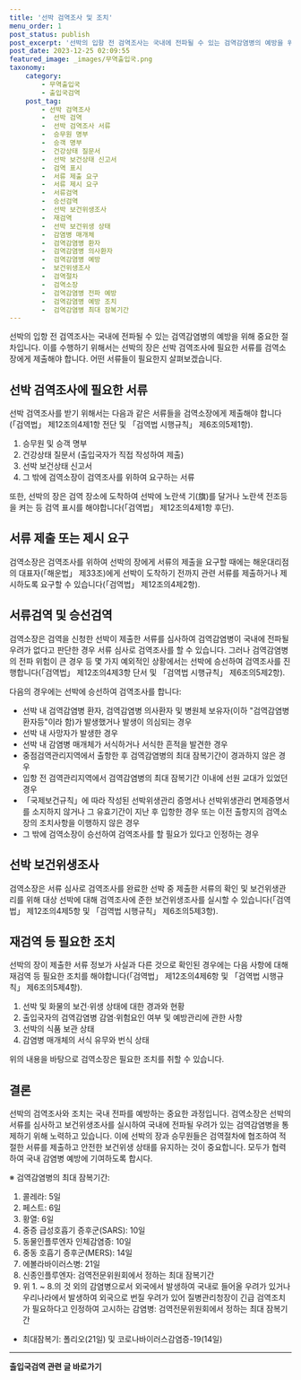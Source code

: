 ```yaml
---
title: '선박 검역조사 및 조치'
menu_order: 1
post_status: publish
post_excerpt: '선박의 입항 전 검역조사는 국내에 전파될 수 있는 검역감염병의 예방을 위해 중요한 절차입니다. 이를 수행하기 위해서는 선박의 장은 선박 검역조사에 필요한 서류를 검역소장에게 제출해야 합니다. 어떤 서류들이 필요한지 살펴보겠습니다.'
post_date: 2023-12-25 02:09:55
featured_image: _images/무역출입국.png
taxonomy:
    category:
        - 무역출입국
        - 출입국검역
    post_tag:
        - 선박 검역조사
        -  선박 검역
        -  선박 검역조사 서류
        -  승무원 명부
        -  승객 명부
        -  건강상태 질문서
        -  선박 보건상태 신고서
        -  검역 표시
        -  서류 제출 요구
        -  서류 제시 요구
        -  서류검역
        -  승선검역
        -  선박 보건위생조사
        -  재검역
        -  선박 보건위생 상태
        -  감염병 매개체
        -  검역감염병 환자
        -  검역감염병 의사환자
        -  검역감염병 예방
        -  보건위생조사
        -  검역절차
        -  검역소장
        -  검역감염병 전파 예방
        -  검역감염병 예방 조치
        -  검역감염병 최대 잠복기간
---
```



선박의 입항 전 검역조사는 국내에 전파될 수 있는 검역감염병의 예방을 위해 중요한 절차입니다. 이를 수행하기 위해서는 선박의 장은 선박 검역조사에 필요한 서류를 검역소장에게 제출해야 합니다. 어떤 서류들이 필요한지 살펴보겠습니다.

## 선박 검역조사에 필요한 서류

선박 검역조사를 받기 위해서는 다음과 같은 서류들을 검역소장에게 제출해야 합니다(「검역법」 제12조의4제1항 전단 및 「검역법 시행규칙」 제6조의5제1항).

1. 승무원 및 승객 명부
2. 건강상태 질문서 (출입국자가 직접 작성하여 제출)
3. 선박 보건상태 신고서
4. 그 밖에 검역소장이 검역조사를 위하여 요구하는 서류

또한, 선박의 장은 검역 장소에 도착하여 선박에 노란색 기(旗)를 달거나 노란색 전조등을 켜는 등 검역 표시를 해야합니다(「검역법」 제12조의4제1항 후단).

## 서류 제출 또는 제시 요구

검역소장은 검역조사를 위하여 선박의 장에게 서류의 제출을 요구할 때에는 해운대리점의 대표자(「해운법」 제33조)에게 선박이 도착하기 전까지 관련 서류를 제출하거나 제시하도록 요구할 수 있습니다(「검역법」 제12조의4제2항).

## 서류검역 및 승선검역

검역소장은 검역을 신청한 선박이 제출한 서류를 심사하여 검역감염병이 국내에 전파될 우려가 없다고 판단한 경우 서류 심사로 검역조사를 할 수 있습니다. 그러나 검역감염병의 전파 위험이 큰 경우 등 몇 가지 예외적인 상황에서는 선박에 승선하여 검역조사를 진행합니다(「검역법」 제12조의4제3항 단서 및 「검역법 시행규칙」 제6조의5제2항).

다음의 경우에는 선박에 승선하여 검역조사를 합니다:
- 선박 내 검역감염병 환자, 검역감염병 의사환자 및 병원체 보유자(이하 "검역감염병 환자등"이라 함)가 발생했거나 발생이 의심되는 경우
- 선박 내 사망자가 발생한 경우
- 선박 내 감염병 매개체가 서식하거나 서식한 흔적을 발견한 경우
- 중점검역관리지역에서 출항한 후 검역감염병의 최대 잠복기간이 경과하지 않은 경우
- 입항 전 검역관리지역에서 검역감염병의 최대 잠복기간 이내에 선원 교대가 있었던 경우
- 「국제보건규칙」에 따라 작성된 선박위생관리 증명서나 선박위생관리 면제증명서를 소지하지 않거나 그 유효기간이 지난 후 입항한 경우 또는 이전 출항지의 검역소장의 조치사항을 이행하지 않은 경우
- 그 밖에 검역소장이 승선하여 검역조사를 할 필요가 있다고 인정하는 경우

## 선박 보건위생조사

검역소장은 서류 심사로 검역조사를 완료한 선박 중 제출한 서류의 확인 및 보건위생관리를 위해 대상 선박에 대해 검역조사에 준한 보건위생조사를 실시할 수 있습니다(「검역법」 제12조의4제5항 및 「검역법 시행규칙」 제6조의5제3항).

## 재검역 등 필요한 조치

선박의 장이 제출한 서류 정보가 사실과 다른 것으로 확인된 경우에는 다음 사항에 대해 재검역 등 필요한 조치를 해야합니다(「검역법」 제12조의4제6항 및 「검역법 시행규칙」 제6조의5제4항).

1. 선박 및 화물의 보건·위생 상태에 대한 경과와 현황
2. 출입국자의 검역감염병 감염·위험요인 여부 및 예방관리에 관한 사항
3. 선박의 식품 보관 상태
4. 감염병 매개체의 서식 유무와 번식 상태

위의 내용을 바탕으로 검역소장은 필요한 조치를 취할 수 있습니다.

## 결론

선박의 검역조사와 조치는 국내 전파를 예방하는 중요한 과정입니다. 검역소장은 선박의 서류를 심사하고 보건위생조사를 실시하여 국내에 전파될 우려가 있는 검역감염병을 통제하기 위해 노력하고 있습니다. 이에 선박의 장과 승무원들은 검역절차에 협조하여 적절한 서류를 제출하고 안전한 보건위생 상태를 유지하는 것이 중요합니다. 모두가 협력하여 국내 감염병 예방에 기여하도록 합시다.

※ 검역감염병의 최대 잠복기간: 
1. 콜레라: 5일
2. 페스트: 6일
3. 황열: 6일
4. 중증 급성호흡기 증후군(SARS): 10일
5. 동물인플루엔자 인체감염증: 10일
6. 중동 호흡기 증후군(MERS): 14일
7. 에볼라바이러스병: 21일
8. 신종인플루엔자: 검역전문위원회에서 정하는 최대 잠복기간
9. 위 1. ~ 8.의 것 외의 감염병으로서 외국에서 발생하여 국내로 들어올 우려가 있거나 우리나라에서 발생하여 외국으로 번질 우려가 있어 질병관리청장이 긴급 검역조치가 필요하다고 인정하여 고시하는 감염병: 검역전문위원회에서 정하는 최대 잠복기간
* 최대잠복기: 폴리오(21일) 및 코로나바이러스감염증-19(14일)
<!-- wp:separator -->
<hr class="wp-block-separator has-alpha-channel-opacity"/>
<!-- /wp:separator -->

<!-- wp:group {"backgroundColor":"base","layout":{"type":"constrained"}} -->
<div class="wp-block-group has-base-background-color has-background"><!-- wp:paragraph {"align":"center","fontSize":"medium"} -->
<p class="has-text-align-center has-large-font-size"><strong>출입국검역 관련 글 바로가기</strong></p>
<!-- /wp:paragraph -->


<!-- wp:latest-posts
{"categories":[{"id":14934,"count":19,"description":"","link":"https://uknowlaw.com/category/%ec%b6%9c%ec%9e%85%ea%b5%ad%ea%b2%80%ec%97%ad/","name":"출입국검역","slug":"출입국검역","taxonomy":"category","parent":0,"meta":[],"_links":{"self":[{"href":"https://uknowlaw.com/wp-json/wp/v2/categories/14934"}],"collection":[{"href":"https://uknowlaw.com/wp-json/wp/v2/categories"}],"about":[{"href":"https://uknowlaw.com/wp-json/wp/v2/taxonomies/category"}],"wp:post_type":[{"href":"https://uknowlaw.com/wp-json/wp/v2/posts?categories=14934"}],"curies":[{"name":"wp","href":"https://api.w.org/{rel}","templated":true}]}}],"postsToShow":100,"excerptLength":28,"postLayout":"grid","columns":2,"featuredImageAlign":"left","featuredImageSizeSlug":"large","fontSize":"small"} /--></div>
<!-- /wp:group -->